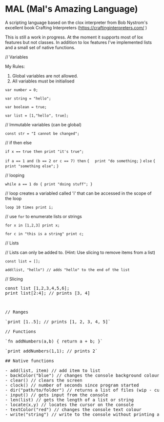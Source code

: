 # MAL (Mal's Amazing Language)

A scripting language based on the clox interpreter from Bob Nystrom's excellent book Crafting Interpreters (https://craftinginterpreters.com/ )

This is still a work in progress.  At the moment it supports most of lox features but not classes.
In addition to lox features I've implemented lists and a small set of native functions. 


// Variables

My Rules: 
1) Global variables are not allowed.
2) All variables must be initialised

`var number = 0;`

`var string = "hello";`

`var boolean = true;`

`var list = [1,"hello", true];`

// Immutable variables (can be global)

`const str = "I cannot be changed";`

// if then else

`if x == true then print "it's true";`

`if a == 1 and (b == 2 or c == 7) then`
`{`
`  print "do something;`
`}`
`else`
`{`
`  print "something else";`
`}`

// looping

`while a == 1 do { print "doing stuff"; }`

// loop creates a variabled called 'i' that can be accessed in the scope of the loop

`loop 10 times print i;`

// use `for` to enumerate lists or strings

`for x in [1,2,3] print x;` 

`for c in "this is a string" print c;`

// Lists

// Lists can only be added to. (Hint: Use slicing to remove items from a list)

`const list = [];`

`add(list, "hello") // adds "hello" to the end of the list`

// Slicing
<pre class="snippet">
const list [1,2,3,4,5,6];
print list[2:4]; // prints [3, 4]
<pre>


// Ranges

`print [1..5]; // prints [1, 2, 3, 4, 5]`

// Functions

`fn addNumbers(a,b) { return a + b; }`

`print addNumbers(1,1); // prints 2`

## Native functions

- add(list, item) // add item to list
- backColor("blue") // changes the console background colour
- clear() // clears the screen
- clock() // number of seconds since program started
- dir("path/to/folder") // returns a list of files (wip - currently broken :( )
- input() // gets input from the console
- len(list) // gets the length of a list or string
- locate(x,y) // locates the cursor on the console
- textColor("red") // changes the console text colour 
- write("string") // write to the console without printing a newline afterwards (unlike print)
